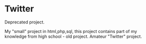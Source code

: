 # Twitter

Deprecated project.

My "small" project in html,php,sql, this project contains part of my knowledge from high school - old project.
Amateur "Twitter" project.
